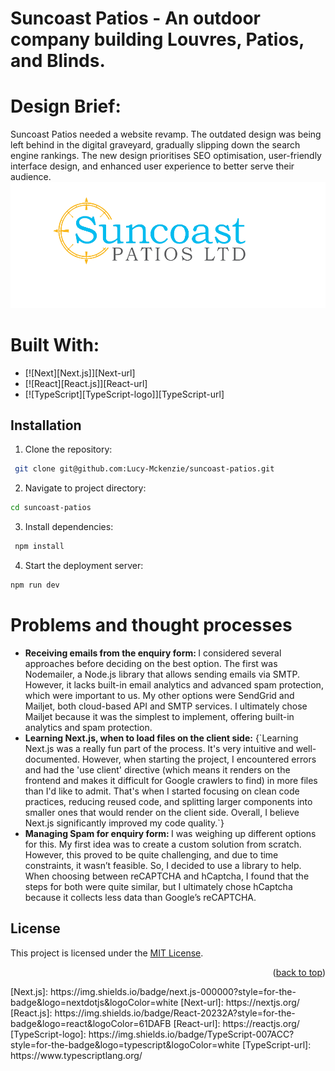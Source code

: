 # Suncoast Patios - An outdoor company building Louvres, Patios, and Blinds.

# Design Brief:
Suncoast Patios needed a website revamp. The outdated design was being left behind in the digital graveyard, gradually slipping down the search engine rankings. The new design prioritises SEO optimisation, user-friendly interface design, and enhanced user experience to better serve their audience. 
![Suncoast logo](/public/logos/suncoastlogo.png)

# Built With:
* [![Next][Next.js]][Next-url]
* [![React][React.js]][React-url]
* [![TypeScript][TypeScript-logo]][TypeScript-url]
<!--   <img src='/svg/daisyui.svg' alt="DaisyUI" width="50" />
  <img src='/svg/hcaptcha.svg' alt="hCaptcha" width="50" />
  <img src='/svg/herroku.svg' alt="Heroku" width="50" /> -->


## Installation
1. Clone the repository:
```bash
 git clone git@github.com:Lucy-Mckenzie/suncoast-patios.git
```
2. Navigate to project directory:
```bash
cd suncoast-patios
```

3. Install dependencies:
```bash
 npm install
```

4. Start the deployment server:
```bash
npm run dev
```
# Problems and thought processes 
<ul>
  <li className='mb-4'>
  <strong>Receiving emails from the enquiry form: </strong>
  I considered several approaches before deciding on the best option. The first was Nodemailer, a Node.js library that allows sending emails via SMTP. However, it lacks built-in email analytics and advanced spam protection, which were important to us. My other options were SendGrid and Mailjet, both cloud-based API and SMTP services. I ultimately chose Mailjet because it was the simplest to implement, offering built-in analytics and spam protection.
    </li>
    <li className='mb-4'>
  <strong>Learning Next.js, when to load files on the client side:</strong>
  {`Learning Next.js was a really fun part of the process. It's very intuitive and well-documented. However, when starting the project, I encountered errors and had the 'use client' directive (which means it renders on the frontend and makes it difficult for Google crawlers to find) in more files than I'd like to admit. That's when I started focusing on clean code practices, reducing reused code, and splitting larger components into smaller ones that would render on the client side. Overall, I believe Next.js significantly improved my code quality.`}
    </li>
      <li className='mb-4'>
        <strong>Managing Spam for enquiry form: </strong>
        I was weighing up different options for this. My first idea was to create a custom solution from scratch. However, this proved to be quite challenging, and due to time constraints, it wasn’t feasible. So, I decided to use a library to help. When choosing between reCAPTCHA and hCaptcha, I found that the steps for both were quite similar, but I ultimately chose hCaptcha because it collects less data than Google’s reCAPTCHA. 
    </li>
</ul>

## License
This project is licensed under the [MIT License](LICENSE).

<p align="right">(<a href="#readme-top">back to top</a>)</p>
<!-- MARKDOWN LINKS & IMAGES -->
[Next.js]: https://img.shields.io/badge/next.js-000000?style=for-the-badge&logo=nextdotjs&logoColor=white
[Next-url]: https://nextjs.org/
[React.js]: https://img.shields.io/badge/React-20232A?style=for-the-badge&logo=react&logoColor=61DAFB
[React-url]: https://reactjs.org/
[TypeScript-logo]: https://img.shields.io/badge/TypeScript-007ACC?style=for-the-badge&logo=typescript&logoColor=white
[TypeScript-url]: https://www.typescriptlang.org/

